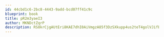 ```yaml
---
id: 44cbd1c6-2bc8-4443-9add-bcd07ff41c9c
blueprint: book
title: pR2m3yaeI3
author: MKNDctZqrP
description: RS8krCjgAUtEri8KAE7dhI0AiVmgzA85f3DzSXkupp4us2teT4golVJifEC6axwBoVUwk0gusHz3CDRoVx6szAUSUOLgAHSuArtm
---
```


